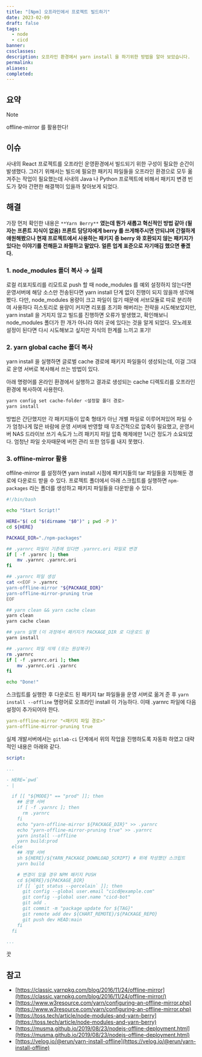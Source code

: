 ```yaml
---
title: "[Npm] 오프라인에서 프로젝트 빌드하기"
date: 2023-02-09
draft: false
tags:
  - node
  - cicd
banner: 
cssclasses: 
description: 오프라인 환경에서 yarn install 을 하기위한 방법을 알아 보았습니다.
permalink: 
aliases: 
completed:
---
```

## 요약

> [!Note]  
> offline-mirror 를 활용한다!  

## 이슈

사내의 React 프로젝트를 오프라인 운영환경에서 빌드되기 위한 구성이 필요한 순간이 발생했다. 그러기 위해서는 빌드에 필요한 패키지 파일들을 오프라인 환경으로 모두 옮겨주는 작업이 필요했는데 사내의 Java 나 Python 프로젝트에 비해서 패키지 변경 빈도가 잦아 간편한 해결책이 있을까 찾아보게 되었다.

  

  

## 해결

가장 먼저 확인한 내용은 `**Yarn Berry**` **였는데 뭔가 새롭고 혁신적인 방법 같아 (필자는 프론트 지식이 없음) 프론트 담당자에게 berry 를 쓰게해주시면 안되냐며 간절하게 애원해봤으나 현재 프로젝트에서 사용하는 패키지 중 berry 와 호환되지 않는 패키지가 있다는 이야기를 전해듣고 좌절하고 말았다. 얼른 업계 표준으로 자기매김 했으면 좋겠다.**

  

### 1. node_modules 폴더 복사 → 실패

로컬 리포지토리를 리모트로 push 할 때 node_modules 를 예외 설정하지 않는다면 운영서버에 해당 소스만 전송된다면 yarn install 단계 없이 진행이 되지 않을까 생각해봤다. 다만, node_modules 용량이 크고 파일이 많기 때문에 서브모듈로 따로 분리하여 사용하다 히스토리로 용량이 커지면 리포를 초기화 해버리는 전략을 시도해보았지만, yarn install 을 거치지 않고 빌드를 진행하면 오류가 발생했고, 확인해보니 node_modules 폴더가 한 개가 아니라 여러 곳에 있다는 것을 알게 되었다. 모노레포 설정이 된다면 다시 시도해보고 싶지만 지식의 한계를 느끼고 포기!

  

### 2. yarn global cache 폴더 복사

yarn install 을 실행하면 글로벌 cache 경로에 패키지 파일들이 생성되는데, 이걸 그대로 운영 서버로 복사해서 쓰는 방법이 있다.

  

아래 명령어를 온라인 환경에서 실행하고 결과로 생성되는 cache 디렉토리를 오프라인 환경에 복사하여 사용한다.

  

```bash
yarn config set cache-folder <설정할 폴더 경로>
yarn install
```

  

방법은 간단했지만 각 패키지들이 압축 형태가 아닌 개별 파일로 이루어져있어 파일 수가 엄청나게 많은 바람에 운영 서버에 반영할 때 무조건적으로 압축이 필요했고, 운영서버 NAS 드라이브 쓰기 속도가 느려 패키지 파일 압축 해제에만 1시간 정도가 소요되었다. 엄청난 파일 숫자때문에 버전 관리 또한 엄두를 내지 못했다.

  

### 3. offline-mirror 활용

offilne-mirror 를 설정하면 yarn install 시점에 패키지들의 tar 파일들을 지정해둔 경로에 다운로드 받을 수 있다. 프로젝트 폴더에서 아래 스크립트를 실행하면 `npm-packages` 라는 폴더를 생성하고 패키지 파일들을 다운받을 수 있다.

  

```bash
#!/bin/bash

echo "Start Script!"

HERE="$( cd "$(dirname "$0")" ; pwd -P )"
cd ${HERE}

PACKAGE_DIR="./npm-packages"

## .yarnrc 파일이 기존에 있다면 .yarnrc.ori 파일로 변경
if [ -f .yarnrc ]; then 
    mv .yarnrc .yarnrc.ori
fi

## .yarnrc 파일 생성
cat <<EOF > .yarnrc
yarn-offline-mirror "${PACKAGE_DIR}"
yarn-offline-mirror-pruning true
EOF

## yarn clean && yarn cache clean
yarn clean
yarn cache clean

## yarn 실행 (이 과정에서 패키지가 PACKAGE_DIR 로 다운로드 됨
yarn install

## .yarnrc 파일 삭제 (또는 원상복구)
rm .yarnrc
if [ -f .yarnrc.ori ]; then 
    mv .yarnrc.ori .yarnrc
fi

echo "Done!"
```

  

스크립트를 실행한 후 다운로드 된 패키지 tar 파일들을 운영 서버로 옮겨 준 후 `yarn install --offline` 명령어로 오프라인 install 이 가능하다. 이때 .yarnrc 파일에 다음 설정이 추가되어야 한다.

  

```yaml
yarn-offline-mirror "<패키지 파일 경로>"
yarn-offline-mirror-pruning true
```

  

실제 개발서버에서는 `gitlab-ci` 단계에서 위의 작업을 진행하도록 자동화 하였고 대략적인 내용은 아래와 같다.

  

```yaml
script:

...

- HERE=`pwd`
- |

  if [[ "${MODE}" == "prod" ]]; then
    ## 운영 서버
    if [ -f .yarnrc ]; then 
      rm .yarnrc
    fi
    echo "yarn-offline-mirror ${PACKAGE_DIR}" >> .yarnrc
    echo "yarn-offline-mirror-pruning true" >> .yarnrc
    yarn install --offline
    yarn build:prod
  else
    ## 개발 서버
    sh ${HERE}/${YARN_PACKAGE_DOWNLOAD_SCRIPT} # 위에 작성했던 스크립트
    yarn build

    # 변경이 있을 경우 NPM 패키지 PUSH
    cd ${HERE}/${PACKAGE_DIR}
    if [[ `git status --porcelain` ]]; then
      git config --global user.email "cicd@example.com"
      git config --global user.name "cicd-bot"
      git add .
      git commit -m "package update for ${TAG}"
      git remote add dev ${CHART_REMOTE}/${PACKAGE_REPO}
      git push dev HEAD:main
    fi
  fi

...
```

  

끗

## 참고

- [https://classic.yarnpkg.com/blog/2016/11/24/offline-mirror](https://classic.yarnpkg.com/blog/2016/11/24/offline-mirror/)
- [https://www.w3resource.com/yarn/configuring-an-offline-mirror.php](https://www.w3resource.com/yarn/configuring-an-offline-mirror.php)
- [https://toss.tech/article/node-modules-and-yarn-berry](https://toss.tech/article/node-modules-and-yarn-berry)
- [https://musma.github.io/2019/08/23/nodejs-offline-deployment.html](https://musma.github.io/2019/08/23/nodejs-offline-deployment.html)
- [https://velog.io/@erun/yarn-install-offline](https://velog.io/@erun/yarn-install-offline)